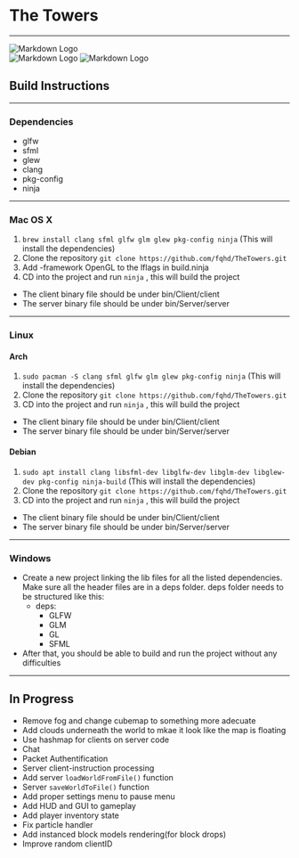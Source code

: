 # The Towers
---

![Markdown Logo](https://i.imgur.com/PHS68Jv.png)  
![Markdown Logo](https://img.shields.io/badge/build-stable-brightgreen)
![Markdown Logo](https://img.shields.io/badge/version-1.1.0-blue)

## Build Instructions
---
### Dependencies
- glfw
- sfml
- glew
- clang
- pkg-config
- ninja
---
### Mac OS X
1. `brew install clang sfml glfw glm glew pkg-config ninja` (This will install the dependencies)
1. Clone the repository `git clone https://github.com/fqhd/TheTowers.git`
1. Add -framework OpenGL to the lflags in build.ninja
1. CD into the project and run `ninja` , this will build the project
- The client binary file should be under bin/Client/client
- The server binary file should be under bin/Server/server
---
### Linux

#### Arch
1. `sudo pacman -S clang sfml glfw glm glew pkg-config ninja` (This will install the dependencies)
1. Clone the repository `git clone https://github.com/fqhd/TheTowers.git`
1. CD into the project and run `ninja` , this will build the project
- The client binary file should be under bin/Client/client
- The server binary file should be under bin/Server/server

#### Debian
1. `sudo apt install clang libsfml-dev libglfw-dev libglm-dev libglew-dev pkg-config ninja-build` (This will install the dependencies)
1. Clone the repository `git clone https://github.com/fqhd/TheTowers.git`
1. CD into the project and run `ninja` , this will build the project
- The client binary file should be under bin/Client/client
- The server binary file should be under bin/Server/server

---
### Windows
- Create a new project linking the lib files for all the listed dependencies. Make sure all the header files are in a deps folder. deps folder needs to be structured like this:
  - deps:
    - GLFW
    - GLM
    - GL
    - SFML
- After that, you should be able to build and run the project without any difficulties
---
## In Progress
- Remove fog and change cubemap to something more adecuate
- Add clouds underneath the world to mkae it look like the map is floating
- Use hashmap for clients on server code
- Chat
- Packet Authentification
- Server client-instruction processing
- Add server `loadWorldFromFile()` function
- Server `saveWorldToFile()` function
- Add proper settings menu to pause menu
- Add HUD and GUI to gameplay
- Add player inventory state
- Fix particle handler
- Add instanced block models rendering(for block drops)
- Improve random clientID
